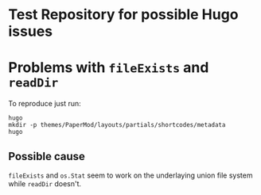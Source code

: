 Test Repository for possible Hugo issues
========================================

# Problems with `fileExists` and `readDir`

To reproduce just run:
```
hugo
mkdir -p themes/PaperMod/layouts/partials/shortcodes/metadata
hugo
```

## Possible cause
`fileExists` and `os.Stat` seem to work on the underlaying union file system while `readDir` doesn't.
